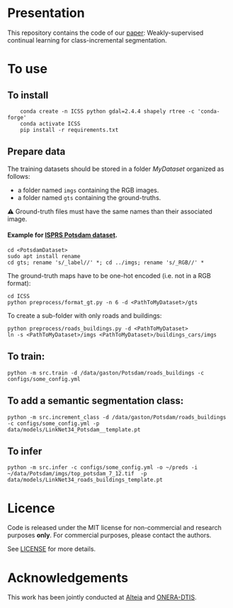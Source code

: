# Presentation
This repository contains the code of our [paper](https://arxiv.org/abs/2201.01029): Weakly-supervised continual learning for class-incremental segmentation. 


# To use
## To install
```Shell
    conda create -n ICSS python gdal=2.4.4 shapely rtree -c 'conda-forge'
    conda activate ICSS
    pip install -r requirements.txt
```

## Prepare data
The training datasets should be stored in a folder *MyDataset* organized as follows:
 - a folder named `imgs` containing the RGB images.
 - a folder named `gts` containing the ground-truths.

:warning: Ground-truth files must have the same names than their associated image.

#### Example for [ISPRS Potsdam dataset](http://www2.isprs.org/commissions/comm3/wg4/data-request-form2.html).

```Shell
cd <PotsdamDataset>
sudo apt install rename
cd gts; rename 's/_label//' *; cd ../imgs; rename 's/_RGB//' *
```
The ground-truth maps have to be one-hot encoded (i.e. not in a RGB format):
```Shell
cd ICSS
python preprocess/format_gt.py -n 6 -d <PathToMyDataset>/gts
```
To create a sub-folder with only roads and buildings:
```Shell
python preprocess/roads_buildings.py -d <PathToMyDataset>
ln -s <PathToMyDataset>/imgs <PathToMyDataset>/buildings_cars/imgs
```

## To train:
```Shell
python -m src.train -d /data/gaston/Potsdam/roads_buildings -c configs/some_config.yml
```

## To add a semantic segmentation class: 
```Shell
python -m src.increment_class -d /data/gaston/Potsdam/roads_buildings -c configs/some_config.yml -p data/models/LinkNet34_Potsdam__template.pt
```

## To infer
```Shell
python -m src.infer -c configs/some_config.yml -o ~/preds -i ~/data/Potsdam/imgs/top_potsdam_7_12.tif  -p data/models/LinkNet34_roads_buildings_template.pt
```
 
# Licence

Code is released under the MIT license for non-commercial and research purposes **only**. For commercial purposes, please contact the authors.

See [LICENSE](./LICENSE) for more details.

# Acknowledgements

This work has been jointly conducted at [Alteia](https://alteia.com/)  and [ONERA-DTIS](https://www.onera.fr/en/dtis).
